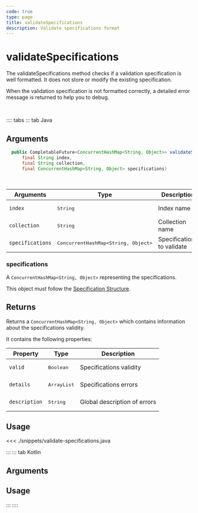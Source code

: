 ```yaml
---
code: true
type: page
title: validateSpecifications
description: Validate specifications format
---
```


# validateSpecifications

The validateSpecifications method checks if a validation specification is well formatted. It does not store or modify the existing specification.

When the validation specification is not formatted correctly, a detailed error message is returned to help you to debug.

<br/>

:::: tabs
::: tab Java

## Arguments

```java
  public CompletableFuture<ConcurrentHashMap<String, Object>> validateSpecifications(
      final String index,
      final String collection,
      final ConcurrentHashMap<String, Object> specifications)
```

<br/>

| Arguments        | Type                                         | Description                |
| ---------------- | -------------------------------------------- | -------------------------- |
| `index`          | <pre>String</pre>                            | Index name                 |
| `collection`     | <pre>String</pre>                            | Collection name            |
| `specifications` | <pre>ConcurrentHashMap<String, Object></pre> | Specifications to validate |

### specifications

A `ConcurrentHashMap<String, Object>` representing the specifications.

This object must follow the [Specification Structure](/core/2/guides/cookbooks/datavalidation).

## Returns

Returns a `ConcurrentHashMap<String, Object>` which contains information about the specifications validity.

It contains the following properties:

| Property      | Type                         | Description                  |
| ------------- | ---------------------------- | ---------------------------- |
| `valid`       | <pre>Boolean</pre>           | Specifications validity      |
| `details`     | <pre>ArrayList<String></pre> | Specifications errors        |
| `description` | <pre>String</pre>            | Global description of errors |

## Usage

<<< ./snippets/validate-specifications.java

:::
::: tab Kotlin

## Arguments

## Usage

:::
::::